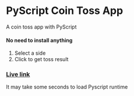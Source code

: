 # PyScript Coin Toss App
 A coin toss app with PyScript

#### No need to install anything
1. Select a side
2. Click to get toss result

### [Live link](https://py-script-coin-toss-app.vercel.app/)
It may take some seconds to load Pyscript runtime 